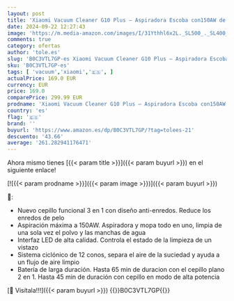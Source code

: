 ```yaml
---
layout: post
title: 'Xiaomi Vacuum Cleaner G10 Plus – Aspiradora Escoba con150AW de Potencia  Cepillo 3 en 1 Anti-enredos  Batería de hasta 65 Minutos de duración  LED  Blanco  Versión ES + 3 años de garantía '
date: 2024-09-22 12:27:43
image: 'https://m.media-amazon.com/images/I/31Ythhl6x2L._SL500_._SL400_.jpg'
comments: true
category: ofertas
author: 'tole.es'
slug: 'B0C3VTL7GP-es Xiaomi Vacuum Cleaner G10 Plus – Aspiradora Escoba...'
sku: 'B0C3VTL7GP-es'
tags: [ 'vacuum','xiaomi','🇪🇸', ]
actualPrice: 169.0 EUR
currency: EUR
price: 169.0
comparePrice: 299.99 EUR
prodname: 'Xiaomi Vacuum Cleaner G10 Plus – Aspiradora Escoba con150AW de Potencia  Cepillo 3 en 1 Anti-enredos  Batería de hasta 65 Minutos de duración  LED  Blanco  Versión ES + 3 años de garantía '
country: 'es'
flag: '🇪🇸'
brand: ''
buyurl: 'https://www.amazon.es/dp/B0C3VTL7GP/?tag=tolees-21'
descuento: '43.66'
average: '261.282941176471'
---
```


Ahora mismo tienes [{{< param title >}}]({{< param buyurl >}}) en el siguiente enlace!

[![{{< param prodname >}}]({{< param image >}})]({{< param buyurl >}})

🔎:

- Nuevo cepillo funcional 3 en 1 con diseño anti-enredos. Reduce los enredos de pelo
- Aspiración máxima a 150AW. Aspiradora y mopa todo en uno, limpia de una sola vez el polvo y las manchas de agua
- Interfaz LED de alta calidad. Controla el estado de la limpieza de un vistazo
- Sistema ciclónico de 12 conos, separa el aire de la suciedad y ayuda a un flujo de aire limpio
- Batería de larga duración. Hasta 65 min de duracion con el cepillo plano 2 en 1. Hasta 45 min de duración con cepillo en modo de alta potencia

[🛒 Visítala!!!]({{< param buyurl >}})
{{<world>}}B0C3VTL7GP{{</world>}}
